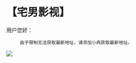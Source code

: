 # 【宅男影视】

用户您好：

         由于限制无法获取最新地址，请添加小冉获取最新地址。

![](https://github.com/raran2018/zuixin/blob/master/xiaoran.jpg?raw=true)
